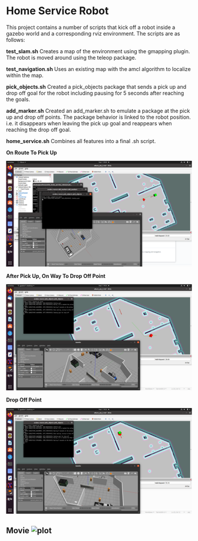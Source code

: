 Home Service Robot
==============================================

This project contains a number of scripts that kick off a robot inside a gazebo world and a corresponding rviz environment. The scripts are as follows:

**test_slam.sh**
Creates a map of the environment using the gmapping plugin. The robot is moved around using the teleop package.

**test_navigation.sh**
Uses an existing map with the amcl algorithm to localize within the map.

**pick_objects.sh**
Created a pick_objects package that sends a pick up and drop off goal for the robot including pausing for 5 seconds after reaching the goals.

**add_marker.sh**
Created an add_marker.sh to emulate a package at the pick up and drop off points. The package behavior is linked to the robot position. i.e. it disappears when leaving the pick up goal and reappears when reaching the drop off goal.

**home_service.sh**
Combines all features into a final .sh script.


**On Route To Pick Up**

![plot](Screenshots/Pickup.png)

**After Pick Up, On Way To Drop Off Point**

![plot](Screenshots/LeftPickUpOnWayToDrop.png)

**Drop Off Point**

![plot](Screenshots/Dropoff.png)

**Movie**
![plot](Gif/functioningHomeServiceRobot.gif)
-----------

